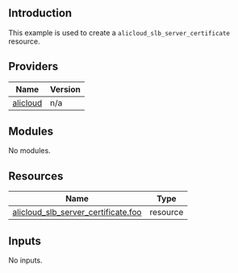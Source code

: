 ## Introduction

This example is used to create a `alicloud_slb_server_certificate` resource.

<!-- BEGIN_TF_DOCS -->
## Providers

| Name | Version |
|------|---------|
| <a name="provider_alicloud"></a> [alicloud](#provider\_alicloud) | n/a |

## Modules

No modules.

## Resources

| Name | Type |
|------|------|
| [alicloud_slb_server_certificate.foo](https://registry.terraform.io/providers/aliyun/alicloud/latest/docs/resources/slb_server_certificate) | resource |

## Inputs

No inputs.
<!-- END_TF_DOCS -->    